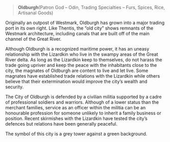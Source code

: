 > **Oldburgh**\(Patron God – Odin, Trading Specialties – Furs, Spices, Rice, Artisanal Goods\)

Originally an outpost of Westmark, Oldburgh has grown into a major trading port in its own right. Like Thentis, the “old city” shows remnants of the Westmark architecture, including canals that are built off of the main channel of the Great River.

Although Oldburgh is a recognized maritime power, it has an uneasy relationship with the Lizardkin who live in the swampy areas of the Great River delta. As long as the Lizardkin keep to themselves, do not harass the trade going upriver and keep the peace with the inhabitants close to the city, the magnates of Oldburgh are content to live and let live. Some magnates have established trade relations with the Lizardkin while others believe that their extermination would improve the city’s wealth and security.

The City of Oldburgh is defended by a civilian militia supported by a cadre of professional soldiers and warriors. Although of a lower status than the merchant families, service as an officer within the militia can be an honourable profession for someone unlikely to inherit a family business or position. Recent skirmishes with the Lizardkin have tested the city’s defences but relations have been generally peaceful.

The symbol of this city is a grey tower against a green background.


